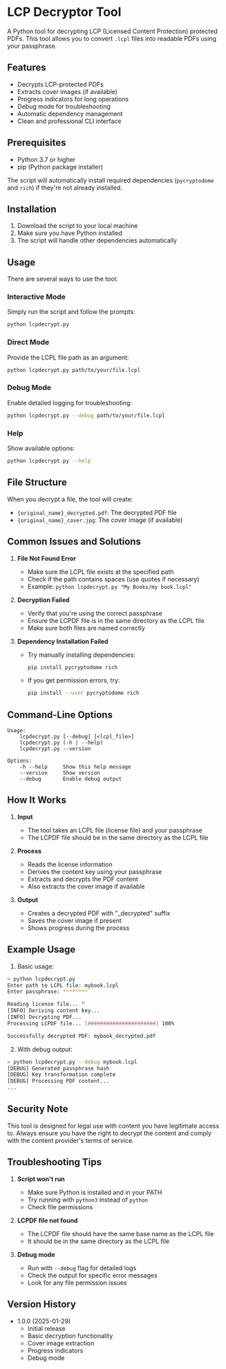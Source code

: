# LCP Decryptor Tool

A Python tool for decrypting LCP (Licensed Content Protection) protected PDFs. This tool allows you to convert `.lcpl` files into readable PDFs using your passphrase.

## Features

- Decrypts LCP-protected PDFs
- Extracts cover images (if available)
- Progress indicators for long operations
- Debug mode for troubleshooting
- Automatic dependency management
- Clean and professional CLI interface

## Prerequisites

- Python 3.7 or higher
- pip (Python package installer)

The script will automatically install required dependencies (`pycryptodome` and `rich`) if they're not already installed.

## Installation

1. Download the script to your local machine
2. Make sure you have Python installed
3. The script will handle other dependencies automatically

## Usage

There are several ways to use the tool:

### Interactive Mode

Simply run the script and follow the prompts:
```bash
python lcpdecrypt.py
```

### Direct Mode

Provide the LCPL file path as an argument:
```bash
python lcpdecrypt.py path/to/your/file.lcpl
```

### Debug Mode

Enable detailed logging for troubleshooting:
```bash
python lcpdecrypt.py --debug path/to/your/file.lcpl
```

### Help

Show available options:
```bash
python lcpdecrypt.py --help
```

## File Structure

When you decrypt a file, the tool will create:
- `{original_name}_decrypted.pdf`: The decrypted PDF file
- `{original_name}_cover.jpg`: The cover image (if available)

## Common Issues and Solutions

1. **File Not Found Error**
   - Make sure the LCPL file exists at the specified path
   - Check if the path contains spaces (use quotes if necessary)
   - Example: `python lcpdecrypt.py "My Books/my book.lcpl"`

2. **Decryption Failed**
   - Verify that you're using the correct passphrase
   - Ensure the LCPDF file is in the same directory as the LCPL file
   - Make sure both files are named correctly

3. **Dependency Installation Failed**
   - Try manually installing dependencies:
     ```bash
     pip install pycryptodome rich
     ```
   - If you get permission errors, try:
     ```bash
     pip install --user pycryptodome rich
     ```

## Command-Line Options

```
Usage:
    lcpdecrypt.py [--debug] [<lcpl_file>]
    lcpdecrypt.py (-h | --help)
    lcpdecrypt.py --version

Options:
    -h --help     Show this help message
    --version     Show version
    --debug       Enable debug output
```

## How It Works

1. **Input**
   - The tool takes an LCPL file (license file) and your passphrase
   - The LCPDF file should be in the same directory as the LCPL file

2. **Process**
   - Reads the license information
   - Derives the content key using your passphrase
   - Extracts and decrypts the PDF content
   - Also extracts the cover image if available

3. **Output**
   - Creates a decrypted PDF with "_decrypted" suffix
   - Saves the cover image if present
   - Shows progress during the process

## Example Usage

1. Basic usage:
```bash
> python lcpdecrypt.py
Enter path to LCPL file: mybook.lcpl
Enter passphrase: ********

Reading license file... ⠋
[INFO] Deriving content key...
[INFO] Decrypting PDF...
Processing LCPDF file... [######################] 100%

Successfully decrypted PDF: mybook_decrypted.pdf
```

2. With debug output:
```bash
> python lcpdecrypt.py --debug mybook.lcpl
[DEBUG] Generated passphrase hash
[DEBUG] Key transformation complete
[DEBUG] Processing PDF content...
...
```

## Security Note

This tool is designed for legal use with content you have legitimate access to. Always ensure you have the right to decrypt the content and comply with the content provider's terms of service.

## Troubleshooting Tips

1. **Script won't run**
   - Make sure Python is installed and in your PATH
   - Try running with `python3` instead of `python`
   - Check file permissions

2. **LCPDF file not found**
   - The LCPDF file should have the same base name as the LCPL file
   - It should be in the same directory as the LCPL file

3. **Debug mode**
   - Run with `--debug` flag for detailed logs
   - Check the output for specific error messages
   - Look for any file permission issues

## Version History

- 1.0.0 (2025-01-29)
  - Initial release
  - Basic decryption functionality
  - Cover image extraction
  - Progress indicators
  - Debug mode